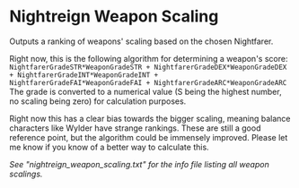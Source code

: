 # Nightreign Weapon Scaling
Outputs a ranking of weapons' scaling based on the chosen Nightfarer.

Right now, this is the following algorithm for determining a weapon's score:
`NightfarerGradeSTR*WeaponGradeSTR + NightfarerGradeDEX*WeaponGradeDEX + NightfarerGradeINT*WeaponGradeINT + NightfarerGradeFAI*WeaponGradeFAI + NightfarerGradeARC*WeaponGradeARC`
The grade is converted to a numerical value (S being the highest number, no scaling being zero) for calculation purposes.

Right now this has a clear bias towards the bigger scaling, meaning balance characters like Wylder have strange rankings. These are still a good reference point, but the algorithm could be immensely improved. Please let me know if you know of a better way to calculate this.

_See "nightreign_weapon_scaling.txt" for the info file listing all weapon scalings._